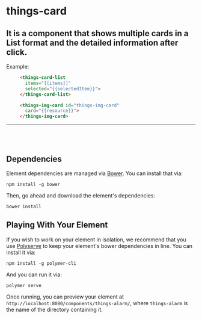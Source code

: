 # things-card

## It is a component that shows multiple cards in a List format and the detailed information after click.

Example:

```html
     <things-card-list
       items="[[items]]"
       selected="{{selectedItem}}">
     </things-card-list>
```

```html
     <things-img-card id="things-img-card"
       card="{{resource}}">
     </things-img-card>
```
*****
</br></br>

## Dependencies

Element dependencies are managed via [Bower](http://bower.io/). You can install that via:

    npm install -g bower

Then, go ahead and download the element's dependencies:

    bower install

## Playing With Your Element

If you wish to work on your element in isolation, we recommend that you use
[Polyserve](https://github.com/PolymerLabs/polyserve) to keep your element's
bower dependencies in line. You can install it via:

    npm install -g polymer-cli

And you can run it via:

    polymer serve

Once running, you can preview your element at
`http://localhost:8080/components/things-alarm/`, where `things-alarm` is the name of the directory containing it.
